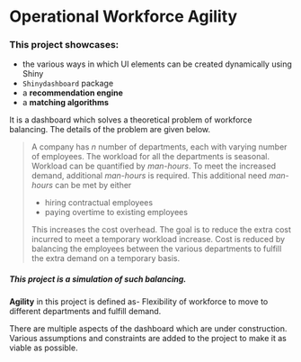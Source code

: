 # Operational Workforce Agility

### This project showcases:
- the various ways in which UI elements can be created dynamically using Shiny
- `Shinydashboard` package
- a **recommendation engine**
- a **matching algorithms**

It is a dashboard which solves a theoretical problem of workforce balancing. The details of the problem are given below.

> A company has *n* number of departments, each with varying number of employees. The workload for all the departments is seasonal. Workload can be quantified by *man-hours*. 
> To meet the increased demand, additional *man-hours* is required. This additional need *man-hours* can be met by either
>* hiring contractual employees
>* paying overtime to existing employees  
>
> This increases the cost overhead. 
> The goal is to reduce the extra cost incurred to meet a temporary workload increase.
> Cost is reduced by balancing the employees between the various departments to fulfill the extra demand on a temporary basis.

##### This project is a simulation of such balancing.


**Agility** in this project is defined as- Flexibility of workforce to move to different departments and fulfill demand.

There are multiple aspects of the dashboard which are under construction.
Various assumptions and constraints are added to the project to make it as viable as possible.
